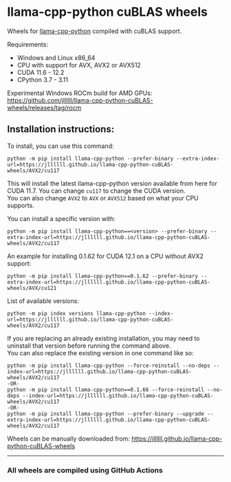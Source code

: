 # llama-cpp-python cuBLAS wheels
Wheels for [llama-cpp-python](https://github.com/abetlen/llama-cpp-python) compiled with cuBLAS support.

Requirements:
- Windows and Linux x86_64
- CPU with support for AVX, AVX2 or AVX512
- CUDA 11.6 - 12.2
- CPython 3.7 - 3.11

Experimental Windows ROCm build for AMD GPUs: https://github.com/jllllll/llama-cpp-python-cuBLAS-wheels/releases/tag/rocm

Installation instructions:
---
To install, you can use this command:
```
python -m pip install llama-cpp-python --prefer-binary --extra-index-url=https://jllllll.github.io/llama-cpp-python-cuBLAS-wheels/AVX2/cu117
```
This will install the latest llama-cpp-python version available from here for CUDA 11.7. You can change `cu117` to change the CUDA version.  
You can also change `AVX2` to `AVX` or `AVX512` based on what your CPU supports.

You can install a specific version with:
```
python -m pip install llama-cpp-python==<version> --prefer-binary --extra-index-url=https://jllllll.github.io/llama-cpp-python-cuBLAS-wheels/AVX2/cu117
```
An example for installing 0.1.62 for CUDA 12.1 on a CPU without AVX2 support:
```
python -m pip install llama-cpp-python==0.1.62 --prefer-binary --extra-index-url=https://jllllll.github.io/llama-cpp-python-cuBLAS-wheels/AVX/cu121
```
List of available versions:
```
python -m pip index versions llama-cpp-python --index-url=https://jllllll.github.io/llama-cpp-python-cuBLAS-wheels/AVX2/cu117
```

If you are replacing an already existing installation, you may need to uninstall that version before running the command above.  
You can also replace the existing version in one command like so:
```
python -m pip install llama-cpp-python --force-reinstall --no-deps --index-url=https://jllllll.github.io/llama-cpp-python-cuBLAS-wheels/AVX2/cu117
-OR-
python -m pip install llama-cpp-python==0.1.66 --force-reinstall --no-deps --index-url=https://jllllll.github.io/llama-cpp-python-cuBLAS-wheels/AVX2/cu117
-OR-
python -m pip install llama-cpp-python --prefer-binary --upgrade --extra-index-url=https://jllllll.github.io/llama-cpp-python-cuBLAS-wheels/AVX2/cu117
```

Wheels can be manually downloaded from: https://jllllll.github.io/llama-cpp-python-cuBLAS-wheels

---
### All wheels are compiled using GitHub Actions
